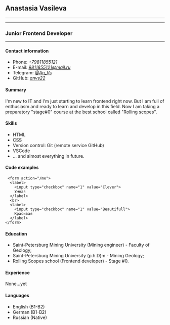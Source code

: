 ## Anastasia Vasileva
---
---
### Junior Frontend Developer
---
#### Contact information
* Phone: *+79811855121*
* E-mail: *9811855121@mail.ru*
* Telegram: *[@An_Vs](http://t.me/An_Vs)*
* GitHub: *[anvs22](https://github.com/AnVs22)*
#### Summary
I'm new to IT and I'm just starting to learn frontend right now. But I am full of enthusiasm and ready to learn and develop in this field. Now I am taking a preparatory "stage#0" course at the best school called "Rolling scopes".
#### Skills
* HTML
* CSS
* Version control: Git (remote service GitHub)
* VSCode
* ... and almost everything in future.
#### Code examples
<pre>
<code> &lt;form action="/me"&gt;
  &lt;label&gt;
    &lt;input type="checkbox" name="1" value="Clever"&gt;
    Умная
  &lt;/label&gt;
  &lt;br&gt;
  &lt;label&gt;
    &lt;input type="checkbox" name="1" value="Beautifull"&gt;
    Красивая
  &lt;/label&gt;
&lt;/form&gt; </code>
</pre>
#### Education
* Saint-Petersburg Mining University (Mining engineer) - Faculty of Geology;
* Saint-Petersburg Mining University (p.h.D)m - Mining Geology;
* Rolling Scopes school (Frontend developer) - Stage #0.
#### Experience
None...yet
#### Languages
* English (B1-B2)
* German (B1-B2)
* Russian (Native)
